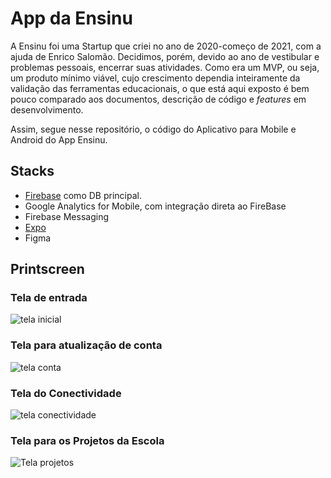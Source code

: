 # App da Ensinu
A Ensinu foi uma Startup que criei no ano de 2020-começo de 2021, com a ajuda de Enrico Salomão. Decidimos, porém, devido ao ano de vestibular e problemas pessoais, encerrar suas atividades. Como era um MVP, ou seja, um produto mínimo viável, cujo crescimento dependia inteiramente da validação das ferramentas educacionais, o que está aqui exposto é bem pouco comparado aos documentos, descrição de código e _features_ em desenvolvimento.

Assim, segue nesse repositório, o código do Aplicativo para Mobile e Android do App Ensinu.

## Stacks
* [Firebase](https://firebase.google.com/) como DB principal.
* Google Analytics for Mobile, com integração direta ao FireBase
* Firebase Messaging
* [Expo](https://expo.dev/)
* Figma

## Printscreen
### Tela de entrada
![tela inicial](https://github.com/diogojorgebasso/ensinu/blob/87b5589c5d30d62f39b56da20d8ac9ff83f5d57f/entrada%20GERAL@2x.png)
### Tela para atualização de conta
![tela conta](https://github.com/diogojorgebasso/ensinu/blob/38f94eb9e6322c4f0a3854c127d6b6d09519c095/conta.png)
### Tela do Conectividade
![tela conectividade](https://github.com/diogojorgebasso/ensinu/blob/38f94eb9e6322c4f0a3854c127d6b6d09519c095/Conectividade.png)
### Tela para os Projetos da Escola
![Tela projetos](https://github.com/diogojorgebasso/ensinu/blob/38f94eb9e6322c4f0a3854c127d6b6d09519c095/Informa%C3%A7%C3%B5es_projeto.png)
